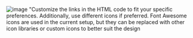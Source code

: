 ![image](https://github.com/user-attachments/assets/c836faee-1b8c-46cf-9628-6d32b1c19d72)
"Customize the links in the HTML code to fit your specific preferences. Additionally, use different icons if preferred. Font Awesome icons are used in the current setup, but they can be replaced with other icon libraries or custom icons to better suit the design
